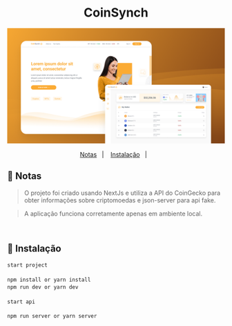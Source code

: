 <h1 align="center">
  CoinSynch
</h1>

![Layout do coinsynch](./.github/capa-coinsync.png)

<p align="center">
  <a href="#-notas">Notas</a>&nbsp;&nbsp;&nbsp;|&nbsp;&nbsp;&nbsp;
  <a href="#-instalação">Instalação</a>&nbsp;&nbsp;&nbsp;|&nbsp;&nbsp;&nbsp;
</p>

## 📝 Notas
> O projeto foi criado usando NextJs e utiliza a API do CoinGecko para obter informações sobre criptomoedas e json-server para api fake.

> A aplicação funciona corretamente apenas em ambiente local.

<br />

## 💾 Instalação

```bash
start project

npm install or yarn install
npm run dev or yarn dev

start api

npm run server or yarn server
```
<br />
